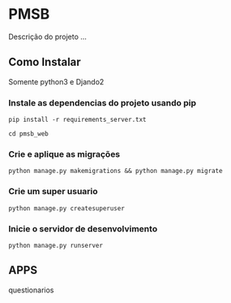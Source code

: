 # PMSB

Descrição do projeto ...

## Como Instalar

Somente python3 e Djando2

### Instale as dependencias do projeto usando pip

`pip install -r requirements_server.txt`

`cd pmsb_web`

### Crie e aplique as migrações

`python manage.py makemigrations && python manage.py migrate`

### Crie um super usuario

`python manage.py createsuperuser`

### Inicie o servidor de desenvolvimento

`python manage.py runserver`


## APPS

questionarios